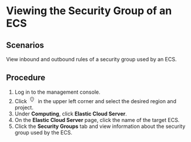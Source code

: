 # Viewing the Security Group of an ECS<a name="vpc_SecurityGroup_0011"></a>

## Scenarios<a name="s3e580453202e40bf842d4254f7841130"></a>

View inbound and outbound rules of a security group used by an ECS.

## Procedure<a name="section1913215325203"></a>

1.  Log in to the management console.
2.  Click  ![](figures/icon-region.png)  in the upper left corner and select the desired region and project.
3.  Under  **Computing**, click  **Elastic Cloud Server**.
4.  On the  **Elastic Cloud Server**  page, click the name of the target ECS.
5.  Click the  **Security Groups**  tab and view information about the security group used by the ECS.

